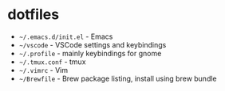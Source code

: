 # dotfiles

- `~/.emacs.d/init.el` - Emacs
- `~/vscode` - VSCode settings and keybindings
- `~/.profile` - mainly keybindings for gnome
- `~/.tmux.conf` - tmux
- `~/.vimrc` - Vim
- `~/Brewfile` - Brew package listing, install using brew bundle
  
